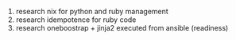 1. research nix for python and ruby management
2. research idempotence for ruby code
3. research oneboostrap + jinja2 executed from ansible (readiness)
